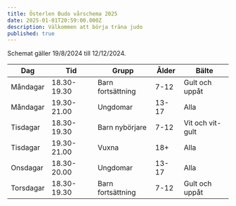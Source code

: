 ```yaml
---
title: Österlen Budo vårschema 2025
date: 2025-01-01T20:59:00.000Z
description: Välkommen att börja träna judo
published: true
---
```


Schemat gäller 19/8/2024 till 12/12/2024.

| Dag       | Tid         | Grupp             | Ålder | Bälte            |
| --------- | ----------- | ----------------- | ----- | ---------------- |
| Måndagar  | 18.30-19.30 | Barn fortsättning | 7-12  | Gult och uppåt   |
| Måndagar  | 19.30-21.00 | Ungdomar          | 13-17 | Alla             |
| Tisdagar  | 18.30-19.30 | Barn nybörjare    | 7-12  | Vit och vit-gult |
| Tisdagar  | 19.30-21.00 | Vuxna             | 18+   | Alla             |
| Onsdagar  | 18.30-20.00 | Ungdomar          | 13-17 | Alla             |
| Torsdagar | 18.30-19.30 | Barn fortsättning | 7-12  | Gult och uppåt   |
